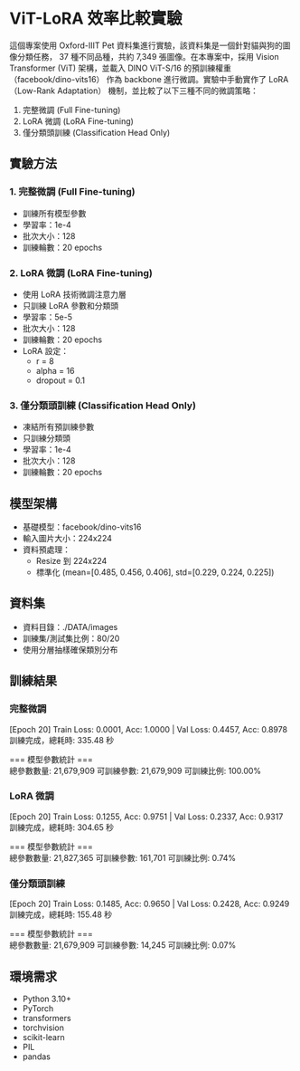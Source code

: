 # ViT-LoRA 效率比較實驗

這個專案使用 Oxford-IIIT Pet 資料集進行實驗，該資料集是一個針對貓與狗的圖像分類任務， 37 種不同品種，共約 7,349 張圖像。在本專案中，採用 Vision Transformer (ViT) 架構，並載入 DINO ViT-S/16 的預訓練權重（facebook/dino-vits16） 作為 backbone 進行微調。實驗中手動實作了 LoRA（Low-Rank Adaptation） 機制，並比較了以下三種不同的微調策略：
1. 完整微調 (Full Fine-tuning)
2. LoRA 微調 (LoRA Fine-tuning)
3. 僅分類頭訓練 (Classification Head Only)


## 實驗方法

### 1. 完整微調 (Full Fine-tuning)
- 訓練所有模型參數
- 學習率：1e-4
- 批次大小：128
- 訓練輪數：20 epochs

### 2. LoRA 微調 (LoRA Fine-tuning)
- 使用 LoRA 技術微調注意力層
- 只訓練 LoRA 參數和分類頭
- 學習率：5e-5
- 批次大小：128
- 訓練輪數：20 epochs
- LoRA 設定：
  - r = 8
  - alpha = 16
  - dropout = 0.1

### 3. 僅分類頭訓練 (Classification Head Only)
- 凍結所有預訓練參數
- 只訓練分類頭
- 學習率：1e-4
- 批次大小：128
- 訓練輪數：20 epochs

## 模型架構
- 基礎模型：facebook/dino-vits16
- 輸入圖片大小：224x224
- 資料預處理：
  - Resize 到 224x224
  - 標準化 (mean=[0.485, 0.456, 0.406], std=[0.229, 0.224, 0.225])

## 資料集
- 資料目錄：./DATA/images
- 訓練集/測試集比例：80/20
- 使用分層抽樣確保類別分布

## 訓練結果

### 完整微調
[Epoch 20] Train Loss: 0.0001, Acc: 1.0000 | Val Loss: 0.4457, Acc: 0.8978  
訓練完成，總耗時: 335.48 秒    

=== 模型參數統計 ===  
總參數數量: 21,679,909
可訓練參數: 21,679,909
可訓練比例: 100.00%

### LoRA 微調
[Epoch 20] Train Loss: 0.1255, Acc: 0.9751 | Val Loss: 0.2337, Acc: 0.9317  
訓練完成，總耗時: 304.65 秒  

=== 模型參數統計 ===  
總參數數量: 21,827,365
可訓練參數: 161,701
可訓練比例: 0.74%


### 僅分類頭訓練
[Epoch 20] Train Loss: 0.1485, Acc: 0.9650 | Val Loss: 0.2428, Acc: 0.9249  
訓練完成，總耗時: 155.48 秒  

=== 模型參數統計 ===  
總參數數量: 21,679,909
可訓練參數: 14,245
可訓練比例: 0.07%

## 環境需求
- Python 3.10+
- PyTorch
- transformers
- torchvision
- scikit-learn
- PIL
- pandas